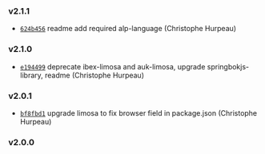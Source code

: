 ### v2.1.1

- [`624b456`](https://github.com/alpjs/alp-limosa/commit/624b456282f34b6513d3a9d0eab0fcb3bff4fb0e) readme add required alp-language (Christophe Hurpeau)

### v2.1.0

- [`e194499`](https://github.com/alpjs/alp-limosa/commit/e19449981990483234702d73cc2669b0ea93535d) deprecate ibex-limosa and auk-limosa, upgrade springbokjs-library, readme (Christophe Hurpeau)

### v2.0.1

- [`bf8fbd1`](https://github.com/alpjs/alp-limosa/commit/bf8fbd16229aee19593f28da0a0121d6dbb9ec93) upgrade limosa to fix browser field in package.json (Christophe Hurpeau)

### v2.0.0



